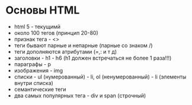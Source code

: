 # Основы HTML
- html 5 - текущимй
- около 100 тегов (принцип 20-80)
- признак тега - <>
- теги бывают парные и непарные (парные со знаком /)
- теги дополняются атрибутами (=,: и т д)
- заголовки - h1 - h6 (h1 должен встречаться не более 1 раза!!!)
- параграфы - p
- изображения - img
- списки - ul (нумерованный) - li, ol (ненумерованный) - li (элементы внутри списка)
- семантические теги
- два самых популярных тега - div и span (строчный)
